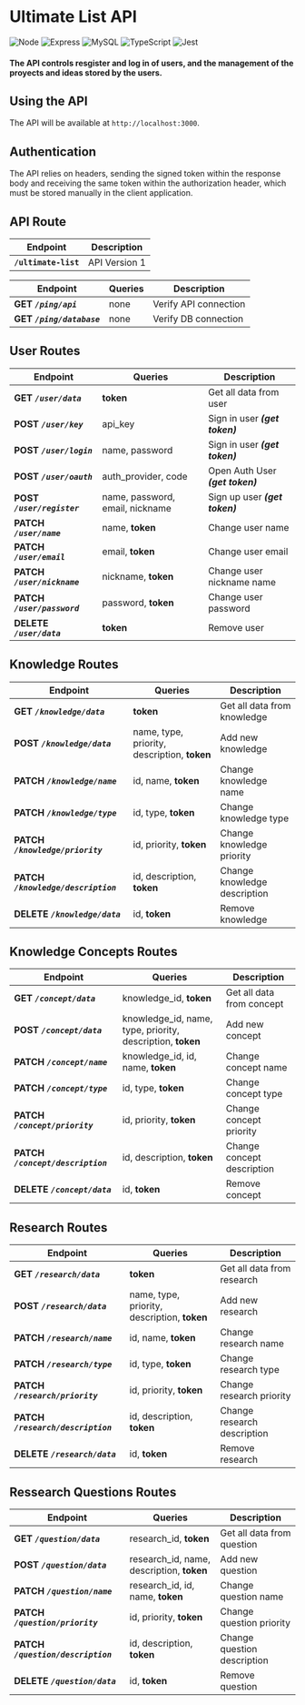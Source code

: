# Ultimate List API
![Node](https://img.shields.io/badge/Node.js-43853D?style=for-the-badge&logo=node.js&logoColor=white) ![Express](https://img.shields.io/badge/Express.js-404D59?style=for-the-badge) ![MySQL](https://img.shields.io/badge/MySQL-005C84?style=for-the-badge&logo=mysql&logoColor=white) ![TypeScript](https://img.shields.io/badge/TypeScript-007ACC?style=for-the-badge&logo=typescript&logoColor=white) ![Jest](https://img.shields.io/badge/Jest-323330?style=for-the-badge&logo=Jest&logoColor=white) 

#### **The API controls resgister and log in of users, and the management of the proyects and ideas stored by the users.**

## Using the API

The API will be available at `http://localhost:3000`.

## Authentication

The API relies on headers, sending the signed token within the response body and receiving the same token within the authorization header, which must be stored manually in the client application.

## API Route

| Endpoint  | Description | 
| ------ | ------ |
| **`/ultimate-list`** | API Version 1 |

| Endpoint | Queries | Description | 
| ------ | ------ | ------ |
| **GET ***`/ping/api`***** | none | Verify API connection |
| **GET ***`/ping/database`***** | none | Verify DB connection |

## User Routes

| Endpoint | Queries | Description | 
| ------ | ------ | ------ |
| **GET ***`/user/data`***** | **token** | Get all data from user |
| **POST ***`/user/key`***** | api_key | Sign in user ***(get token)*** |
| **POST ***`/user/login`***** | name, password | Sign in user ***(get token)*** |
| **POST ***`/user/oauth`***** | auth_provider, code | Open Auth User ***(get token)*** |
| **POST ***`/user/register`***** | name, password, email, nickname | Sign up user  ***(get token)***  |
| **PATCH ***`/user/name`***** | name, **token** | Change user name |
| **PATCH ***`/user/email`***** | email, **token** | Change user email |
| **PATCH ***`/user/nickname`***** | nickname, **token** | Change user nickname name |
| **PATCH ***`/user/password`***** | password, **token** | Change user password |
| **DELETE ***`/user/data`***** | **token** | Remove user |

## Knowledge Routes

| Endpoint | Queries | Description | 
| ------ | ------ | ------ |
| **GET ***`/knowledge/data`***** | **token** | Get all data from knowledge |
| **POST ***`/knowledge/data`***** | name, type, priority, description, **token** | Add new knowledge |
| **PATCH ***`/knowledge/name`***** | id, name, **token** | Change knowledge name |
| **PATCH ***`/knowledge/type`***** | id, type, **token** | Change knowledge type |
| **PATCH ***`/knowledge/priority`***** | id, priority, **token** | Change knowledge priority |
| **PATCH ***`/knowledge/description`***** | id, description, **token** | Change knowledge description |
| **DELETE ***`/knowledge/data`***** | id, **token** | Remove knowledge |

## Knowledge Concepts Routes

| Endpoint | Queries | Description | 
| ------ | ------ | ------ |
| **GET ***`/concept/data`***** | knowledge_id, **token** | Get all data from concept |
| **POST ***`/concept/data`***** | knowledge_id, name, type, priority, description, **token** | Add new concept |
| **PATCH ***`/concept/name`***** | knowledge_id, id, name, **token** | Change concept name |
| **PATCH ***`/concept/type`***** | id, type, **token** | Change concept type |
| **PATCH ***`/concept/priority`***** | id, priority, **token** | Change concept priority |
| **PATCH ***`/concept/description`***** | id, description, **token** | Change concept description |
| **DELETE ***`/concept/data`***** | id, **token** | Remove concept |

## Research Routes

| Endpoint | Queries | Description | 
| ------ | ------ | ------ |
| **GET ***`/research/data`***** | **token** | Get all data from research |
| **POST ***`/research/data`***** | name, type, priority, description, **token** | Add new research |
| **PATCH ***`/research/name`***** | id, name, **token** | Change research name |
| **PATCH ***`/research/type`***** | id, type, **token** | Change research type |
| **PATCH ***`/research/priority`***** | id, priority, **token** | Change research priority |
| **PATCH ***`/research/description`***** | id, description, **token** | Change research description |
| **DELETE ***`/research/data`***** | id, **token** | Remove research |

## Ressearch Questions Routes

| Endpoint | Queries | Description | 
| ------ | ------ | ------ |
| **GET ***`/question/data`***** | research_id, **token** | Get all data from question |
| **POST ***`/question/data`***** | research_id, name, description, **token** | Add new question |
| **PATCH ***`/question/name`***** | research_id, id, name, **token** | Change question name |
| **PATCH ***`/question/priority`***** | id, priority, **token** | Change question priority |
| **PATCH ***`/question/description`***** | id, description, **token** | Change question description |
| **DELETE ***`/question/data`***** | id, **token** | Remove question |